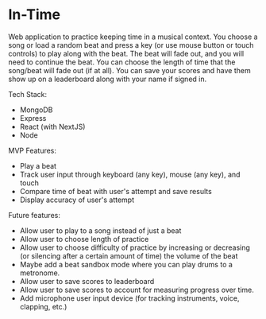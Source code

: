 # In-Time

Web application to practice keeping time in a musical context. You choose a song or load a random beat and press a key (or use mouse button or touch controls) to play along with the beat. The beat will fade out, and you will need to continue the beat. You can choose the length of time that the song/beat will fade out (if at all). You can save your scores and have them show up on a leaderboard along with your name if signed in.

Tech Stack:

- MongoDB
- Express
- React (with NextJS)
- Node

MVP Features:

- Play a beat
- Track user input through keyboard (any key), mouse (any key), and touch
- Compare time of beat with user's attempt and save results
- Display accuracy of user's attempt

Future features:

- Allow user to play to a song instead of just a beat
- Allow user to choose length of practice
- Allow user to choose difficulty of practice by increasing or decreasing (or silencing after a certain amount of time) the volume of the beat
- Maybe add a beat sandbox mode where you can play drums to a metronome.
- Allow user to save scores to leaderboard
- Allow user to save scores to account for measuring progress over time.
- Add microphone user input device (for tracking instruments, voice, clapping, etc.)
